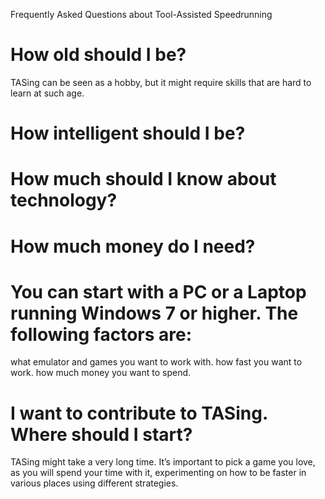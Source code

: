 Frequently Asked Questions about Tool-Assisted Speedrunning

# How old should I be?
TASing can be seen as a hobby, but it might require skills that are hard to learn at such age.

# How intelligent should I be?

# How much should I know about technology?

# How much money do I need?

# You can start with a PC or a Laptop running Windows 7 or higher. The following factors are:

what emulator and games you want to work with.
how fast you want to work.
how much money you want to spend.

# I want to contribute to TASing. Where should I start?

TASing might take a very long time. It’s important to pick a game you love, as you will spend your time with it, experimenting on how to be faster in various places using different strategies.